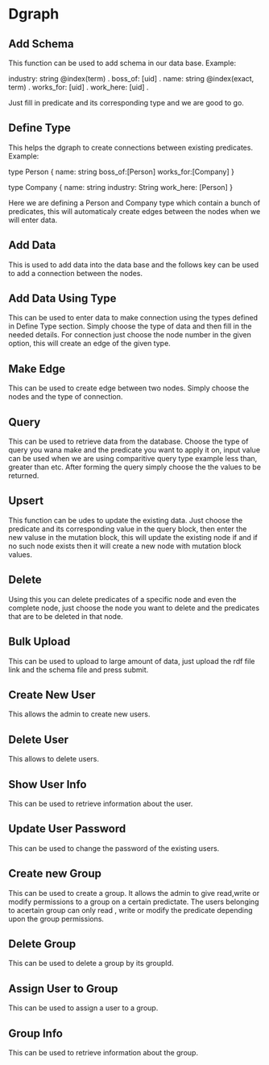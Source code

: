 # Dgraph
## Add Schema
This function can be used to add schema in our data base. Example:

industry: string @index(term) .
boss_of: [uid] .
name: string @index(exact, term) .
works_for: [uid] .
work_here: [uid] .

Just fill in predicate and its corresponding type and we are good to go.

## Define Type
This helps the dgraph to create connections between existing predicates. Example:

type Person {
    name: string
    boss_of:[Person]
    works_for:[Company]
}

type Company {
    name: string
    industry: String
    work_here: [Person]
}

Here we are defining a Person and Company type which contain a bunch of predicates, this will automaticaly create edges between the nodes when we will enter data.

## Add Data

This is used to add data into the data base and the follows key can be used to add a connection between the nodes.

## Add Data Using Type

This can be used to enter data to make connection using the types defined in Define Type section.
Simply choose the type of data and then fill in the needed details. For connection just choose the node number in the given option, this will create an edge of the given type.

## Make Edge

This can be used to create edge between two nodes. Simply choose the nodes and the type of connection.

## Query

This can be used to retrieve data from the database.
Choose the type of query you wana make and the predicate you want to apply it on, input value can be used when we are using comparitive query type example less than, greater than etc.
After forming the query simply choose the the values to be returned.

## Upsert 

This function can be udes to update the existing data. Just choose the predicate and its corresponding value in the query block, then enter the new valuse in the mutation block, this will update the existing node if and if no such node exists then it will create a new node with mutation block values.

## Delete

Using this you can delete predicates of a specific node and even the complete node, just choose the node you want to delete and the predicates that are to be deleted in that node.

## Bulk Upload

This can be used to upload to large amount of data, just upload the rdf file link and the schema file and press submit.

## Create New User

This allows the admin to create new users.

## Delete User

This allows to delete users.

## Show User Info

This can be used to retrieve information about the user.

## Update User Password

This can be used to change the password of the existing users.

## Create new Group

This can be used to create a group. It allows the admin to give read,write or modify permissions to a group on a certain predictate. The users belonging to acertain group can only read , write or modify the predicate depending upon the group permissions.

## Delete Group

This can be used to delete a group by its groupId.

## Assign User to Group

This can be used to assign a user to a group.

## Group Info

This can be used to retrieve information about the group.



